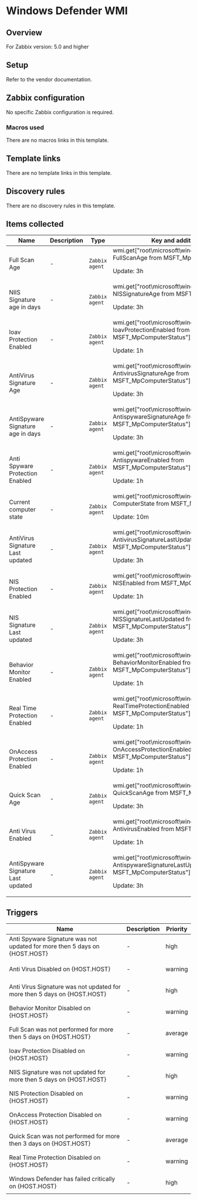 # Windows Defender WMI

## Overview

For Zabbix version: 5.0 and higher

## Setup

Refer to the vendor documentation.

## Zabbix configuration

No specific Zabbix configuration is required.

### Macros used

There are no macros links in this template.

## Template links

There are no template links in this template.

## Discovery rules

There are no discovery rules in this template.

## Items collected

|Name|Description|Type|Key and additional info|
|----|-----------|----|----|
|Full Scan Age|<p>-</p>|`Zabbix agent`|wmi.get["root\microsoft\windows\defender","select FullScanAge from MSFT_MpComputerStatus"]<p>Update: 3h</p>|
|NIIS Signature age in days|<p>-</p>|`Zabbix agent`|wmi.get["root\microsoft\windows\defender","select NISSignatureAge from MSFT_MpComputerStatus"]<p>Update: 3h</p>|
|Ioav Protection Enabled|<p>-</p>|`Zabbix agent`|wmi.get["root\microsoft\windows\defender","select IoavProtectionEnabled from MSFT_MpComputerStatus"]<p>Update: 1h</p>|
|AntiVirus Signature Age|<p>-</p>|`Zabbix agent`|wmi.get["root\microsoft\windows\defender","select AntivirusSignatureAge from MSFT_MpComputerStatus"]<p>Update: 3h</p>|
|AntiSpyware Signature age in days|<p>-</p>|`Zabbix agent`|wmi.get["root\microsoft\windows\defender","select AntispywareSignatureAge from MSFT_MpComputerStatus"]<p>Update: 3h</p>|
|Anti Spyware Protection Enabled|<p>-</p>|`Zabbix agent`|wmi.get["root\microsoft\windows\defender","select AntispywareEnabled from MSFT_MpComputerStatus"]<p>Update: 1h</p>|
|Current computer state|<p>-</p>|`Zabbix agent`|wmi.get["root\microsoft\windows\defender","select ComputerState  from MSFT_MpComputerStatus"]<p>Update: 10m</p>|
|AntiVirus Signature Last updated|<p>-</p>|`Zabbix agent`|wmi.get["root\microsoft\windows\defender","select AntivirusSignatureLastUpdated from MSFT_MpComputerStatus"]<p>Update: 3h</p>|
|NIS Protection Enabled|<p>-</p>|`Zabbix agent`|wmi.get["root\microsoft\windows\defender","select NISEnabled from MSFT_MpComputerStatus"]<p>Update: 1h</p>|
|NIS Signature Last updated|<p>-</p>|`Zabbix agent`|wmi.get["root\microsoft\windows\defender","select NISSignatureLastUpdated from MSFT_MpComputerStatus"]<p>Update: 3h</p>|
|Behavior Monitor Enabled|<p>-</p>|`Zabbix agent`|wmi.get["root\microsoft\windows\defender","select BehaviorMonitorEnabled from MSFT_MpComputerStatus"]<p>Update: 1h</p>|
|Real Time Protection Enabled|<p>-</p>|`Zabbix agent`|wmi.get["root\microsoft\windows\defender","select RealTimeProtectionEnabled from MSFT_MpComputerStatus"]<p>Update: 1h</p>|
|OnAccess Protection Enabled|<p>-</p>|`Zabbix agent`|wmi.get["root\microsoft\windows\defender","select OnAccessProtectionEnabled from MSFT_MpComputerStatus"]<p>Update: 1h</p>|
|Quick Scan Age|<p>-</p>|`Zabbix agent`|wmi.get["root\microsoft\windows\defender","select QuickScanAge  from MSFT_MpComputerStatus"]<p>Update: 3h</p>|
|Anti Virus Enabled|<p>-</p>|`Zabbix agent`|wmi.get["root\microsoft\windows\defender","select AntivirusEnabled from MSFT_MpComputerStatus"]<p>Update: 1h</p>|
|AntiSpyware Signature Last updated|<p>-</p>|`Zabbix agent`|wmi.get["root\microsoft\windows\defender","select AntispywareSignatureLastUpdated from MSFT_MpComputerStatus"]<p>Update: 3h</p>|
## Triggers

|Name|Description|Priority|
|----|-----------|----|
|Anti Spyware Signature was not updated for more then 5 days on {HOST.HOST}|<p>-</p>|high|
|Anti Virus Disabled on {HOST.HOST}|<p>-</p>|warning|
|Anti Virus Signature was not updated for more then 5 days on {HOST.HOST}|<p>-</p>|high|
|Behavior Monitor Disabled on {HOST.HOST}|<p>-</p>|warning|
|Full Scan was not performed for more then 5 days on {HOST.HOST}|<p>-</p>|average|
|Ioav Protection Disabled on {HOST.HOST}|<p>-</p>|warning|
|NIIS Signature was not updated for more then 5 days on {HOST.HOST}|<p>-</p>|high|
|NIS Protection Disabled on {HOST.HOST}|<p>-</p>|warning|
|OnAccess Protection Disabled on {HOST.HOST}|<p>-</p>|warning|
|Quick Scan was not performed for more then 3 days on {HOST.HOST}|<p>-</p>|average|
|Real Time Protection Disabled on {HOST.HOST}|<p>-</p>|warning|
|Windows Defender has failed critically on {HOST.HOST}|<p>-</p>|high|
